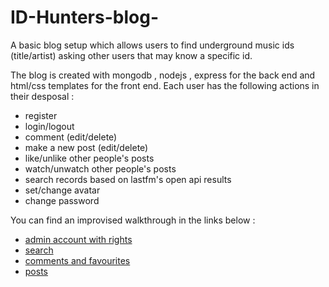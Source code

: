 # ID-Hunters-blog-

A basic blog setup which allows users to find underground music ids (title/artist) asking other users that may know a specific id.

The blog is created with mongodb , nodejs , express for the back end and html/css templates for the front end.
Each user has the following actions in their desposal :

* register
* login/logout
* comment (edit/delete)
* make a new post (edit/delete)
* like/unlike other people's posts
* watch/unwatch other people's posts
* search records based on lastfm's open api results
* set/change avatar
* change password




You can find an improvised walkthrough in the links below : 
* [admin account with rights](http://shorturl.at/gqrOS)
* [search](http://shorturl.at/eorEV)
* [comments and favourites](http://shorturl.at/bhiyA)
* [posts](http://shorturl.at/ckrwI)
